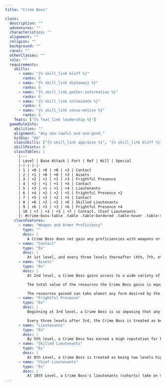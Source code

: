 ```yaml
---
title: "Crime Boss"

class:
  description: ""
  adventures: ""
  characteristics: ""
  alignment: ""
  religion: ""
  background: ""
  races: ""
  otherClasses: ""
  role: ""
  requirements:
    skills:
      - name: "{% skill_link bluff %}"
        ranks: 8
      - name: "{% skill_link diplomacy %}"
        ranks: 8
      - name: "{% skill_link gather-information %}"
        ranks: 6
      - name: "{% skill_link intimidate %}"
        ranks: 4
      - name: "{% skill_link sense-motive %}"
        ranks: 6
    feats: ["{% feat_link leadership %}"]
  gameRuleInfo:
    abilities: ""
    alignment: "Any non-lawful and non-good."
    hitDie: "d6"
    classSkills: ["{% skill_link appraise %}", "{% skill_link bluff %}", "{% skill_link craft %}", "{% skill_link diplomacy %}", "{% skill_link forgery %}", "{% skill_link gather-information %}", "{% skill_link intimidate %}", "{% skill_link knowledge 'Knowledge (Local)' %}", "{% skill_link knowledge 'Knowledge (Nobility and Royalty)' %}", "{% skill_link profession %}", "{% skill_link search %}", "{% skill_link sense-motive %}"]
    skillPoints: 6
    classTables: |
      |---
      | Level | Base Attack | Fort | Ref | Will | Special
      |-|-|-|-|-
      | 1 | +0 | +0 | +0 | +2 | Contact
      | 2 | +1 | +0 | +0 | +3 | Assets
      | 3 | +2 | +1 | +1 | +3 | Frightful Presence
      | 4 | +3 | +1 | +1 | +4 | Contact
      | 5 | +3 | +1 | +1 | +4 | Lieutenants
      | 6 | +4 | +2 | +2 | +5 | Frightful Presence +2
      | 7 | +5 | +2 | +2 | +5 | Contact
      | 8 | +6 | +2 | +2 | +6 | Skilled Lieutenants
      | 9 | +6 | +3 | +3 | +6 | Frightful Presence +4
      | 10 | +7 | +3 | +3 | +7 | Contact, Chief Lieutenants
      {: #crime-boss-table .table .table-bordered .table-hover .table-striped data-caption="Table: The Crime Boss" }
    classFeatures:
      - name: "Weapon and Armor Proficiency"
        type: ""
        desc: |
          A Crime Boss does not gain any proficiencies with weapons or armor beyond what he may already have.
      - name: "Contact"
        type: "Ex"
        desc: |
          At 1st level, and every three levels thereafter (4th, 7th, etc), a Crime Boss gains a new contact. These contacts often come in the form of NPCs which are able to provide useful information or other assistance to the Crime Boss. Players taking levels in this prestige class should work closely with their game master to develop these contacts.
      - name: "Assets"
        type: "Ex"
        desc: |
          At 2nd level, a Crime Boss gains access to a wide variety of resources, ranging from family trusts, influential friends, or patrons. Once per week, the Crime Boss can make a Charisma check to utilize these resources during the course of an adventure.

          The total value of the resources the Crime Boss gains is equal to the Crime Boss's class level multiplied by the result of the Charisma check multiplied by 50. For example, a 3rd-level Crime Boss who gets a result of 16 on his Charisma check would gain 2,400 gp worth of resources to use in an adventure (3 &times; 16 &times; 50 = 2,400).

          The resources gained can take almost any form desired by the Crime Boss (within reason), and are his do do with as he pleases. He may keep them, use them, give them away, or sell them as he chooses. The Crime Boss does not gain access to these resources immediately, but comes into possession of them {% die_roll 1 8 0 %} hours after he makes the check. If these resources are not available at the time or location that the Crime Boss attempts to make the check, he is unable to gather any resources.
      - name: "Frightful Presence"
        type: "Ex"
        desc: |
          Beginning at 3rd level, a Crime Boss is so imposing that any creatures within 30 ft. with as many or fewer hit dice than the Crime Boss must make a Will save vs. a DC of 10 + the Crime Boss's level + the Crime Boss's Cha modifier. Failure on this save results in the creatures being shaken for as long as they are in the Crime Boss's presence, and for {% die_roll 3 6 0 %} minutes afterward. A creature that passes this save cannot be affected by the same Crime Boss's frightful presence ability again for at least 24 hours.

          Every three levels after 3rd, the Crime Boss is treated as being two levels higher for the purpose of determining the maximum hit dice of creatures subject to his frightful presence. In addition, the Will save DC increases by two at the same intervals.
      - name: "Lieutenants"
        type: "Ex"
        desc: |
          By 5th level, a Crime Boss has earned a high reputation for himself. He may gain a second cohort. This cohort must follow the same rules as the first per the Leadership feat, except the Crime Boss is treated as being two levels lower than normal when determining the maximum level of the second cohort.
      - name: "Skilled Lieutenants"
        type: "Ex"
        desc: |
          At 8th Level, a Crime Boss is treated as being two levels higher when determining the maximum level for his cohorts. This effectively raises the maximum level for his first lieutenant to be equal to the Crime Boss's level and the second lieutenant's to be two levels lower.
      - name: "Chief Lieutenants"
        type: "Ex"
        desc: |
          At 10th Level, a Crime Boss's lieutenants (cohorts) take on more of a leadership role in his organization. Each of his two cohorts gains the Leadership feat if they do not already have it. The normal rules apply for the followers and cohorts each of the lieutenants may gain. These cohorts and followers are added to the Crime Boss's organization, expanding his sphere of influence.
---
```

